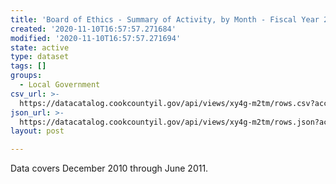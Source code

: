 ```yaml
---
title: 'Board of Ethics - Summary of Activity, by Month - Fiscal Year 2011 Incomplete'
created: '2020-11-10T16:57:57.271684'
modified: '2020-11-10T16:57:57.271694'
state: active
type: dataset
tags: []
groups:
  - Local Government
csv_url: >-
  https://datacatalog.cookcountyil.gov/api/views/xy4g-m2tm/rows.csv?accessType=DOWNLOAD
json_url: >-
  https://datacatalog.cookcountyil.gov/api/views/xy4g-m2tm/rows.json?accessType=DOWNLOAD
layout: post

---
```

Data covers December 2010 through June 2011.
